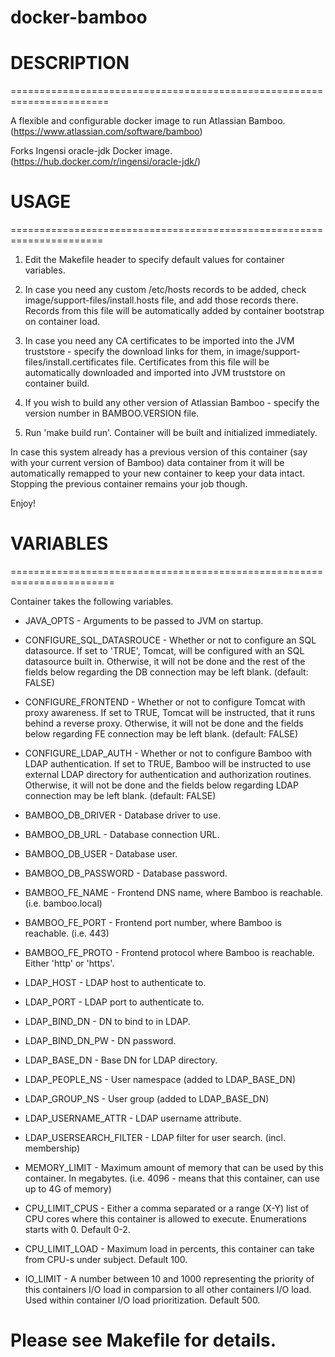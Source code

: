 # docker-bamboo

# DESCRIPTION
=======================================================================

A flexible and configurable docker image to run Atlassian Bamboo.
(https://www.atlassian.com/software/bamboo)

Forks Ingensi oracle-jdk Docker image.
(https://hub.docker.com/r/ingensi/oracle-jdk/)

# USAGE
======================================================================

  1. Edit the Makefile header to specify default values for container
     variables.

  2. In case you need any custom /etc/hosts records to be added, check
     image/support-files/install.hosts file, and add those records there.
     Records from this file will be automatically added by container
     bootstrap on container load.

  3. In case you need any CA certificates to be imported into the JVM
     truststore - specify the download links for them, in
     image/support-files/install.certificates file.
     Certificates from this file will be automatically downloaded and
     imported into JVM truststore on container build.

  4. If you wish to build any other version of Atlassian Bamboo -
     specify the version number in BAMBOO.VERSION file.

  5. Run 'make build run'. Container will be built and initialized
     immediately.

  In case this system already has a previous version
  of this container (say with your current version of Bamboo)
  data container from it will be automatically remapped to your
  new container to keep your data intact. Stopping the previous
  container remains your job though.

  Enjoy!

# VARIABLES
========================================================================

  Container takes the following variables.

  * JAVA_OPTS                - Arguments to be passed to JVM on startup.

  * CONFIGURE_SQL_DATASROUCE - Whether or not to configure an SQL
                               datasource. If set to 'TRUE', Tomcat, will
                               be configured with an SQL datasource built
                               in. Otherwise, it will not be done and the
                               rest of the fields below regarding the DB
                               connection may be left blank.
                               (default: FALSE)

  * CONFIGURE_FRONTEND       - Whether or not to configure Tomcat with
                               proxy awareness. If set to TRUE, Tomcat
                               will be instructed, that it runs behind
                               a reverse proxy. Otherwise, it will not be
                               done and the fields below regarding FE
                               connection may be left blank.
                               (default: FALSE)

  * CONFIGURE_LDAP_AUTH      - Whether or not to configure Bamboo with
                               LDAP authentication. If set to TRUE,
                               Bamboo will be instructed to use external
                               LDAP directory for authentication and
                               authorization routines. Otherwise, it will
                               not be done and the fields below regarding
                               LDAP connection may be left blank.
                               (default: FALSE)

  * BAMBOO_DB_DRIVER         - Database driver to use.
  * BAMBOO_DB_URL            - Database connection URL.
  * BAMBOO_DB_USER           - Database user.
  * BAMBOO_DB_PASSWORD       - Database password.

  * BAMBOO_FE_NAME           - Frontend DNS name, where Bamboo is
                               reachable. (i.e. bamboo.local)
  * BAMBOO_FE_PORT           - Frontend port number, where Bamboo is
                               reachable. (i.e. 443)
  * BAMBOO_FE_PROTO          - Frontend protocol where Bamboo is
                               reachable. Either 'http' or 'https'.

  * LDAP_HOST                - LDAP host to authenticate to.
  * LDAP_PORT                - LDAP port to authenticate to.
  * LDAP_BIND_DN             - DN to bind to in LDAP.
  * LDAP_BIND_DN_PW          - DN password.
  * LDAP_BASE_DN             - Base DN for LDAP directory.
  * LDAP_PEOPLE_NS           - User namespace (added to LDAP_BASE_DN)
  * LDAP_GROUP_NS            - User group (added to LDAP_BASE_DN)
  * LDAP_USERNAME_ATTR       - LDAP username attribute.
  * LDAP_USERSEARCH_FILTER   - LDAP filter for user search.
                               (incl. membership)

  * MEMORY_LIMIT             - Maximum amount of memory that can be used
                               by this container. In megabytes.
                               (i.e. 4096 - means that this container, can
                                use up to 4G of memory)

  * CPU_LIMIT_CPUS           - Either a comma separated or a range (X-Y)
                               list of CPU cores where this container is
                               allowed to execute. Enumerations starts
                               with 0.
                               Default 0-2.

  * CPU_LIMIT_LOAD           - Maximum load in percents, this container
                               can take from CPU-s under subject.
                               Default 100.

  * IO_LIMIT                 - A number between 10 and 1000 representing
                               the priority of this containers I/O load
                               in comparsion to all other containers I/O load.
                               Used within container I/O load prioritization.
                               Default 500.

  Please see Makefile for details.
=======================================================================
